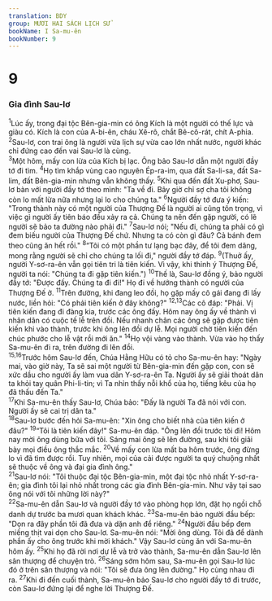 ```yaml
---
translation: BDY
group: MƯƠI HAI SÁCH LỊCH SỬ
bookName: I Sa-mu-ên 
bookNumber: 9
---
```


<div class="title"><h1>9</h1><h3>Gia đình Sau-lơ</h3></div>
<span class="verse 1sa_9_1"><sup>1</sup>Lúc ấy, trong đại tộc Bên-gia-min có ông Kích là một người có thế lực và giàu có. Kích là con của A-bi-ên, cháu Xê-rô, chắt Bê-cô-rát, chít A-phia. </span>
<span class="verse 1sa_9_2"><sup>2</sup>Sau-lơ, con trai ông là người vừa lịch sự vừa cao lớn nhất nước, người khác chỉ đứng cao đến vai Sau-lơ là cùng.<br/></span>
<span class="verse 1sa_9_3"><sup>3</sup>Một hôm, mấy con lừa của Kích bị lạc. Ông bảo Sau-lơ dẫn một người đầy tớ đi tìm. </span>
<span class="verse 1sa_9_4"><sup>4</sup>Họ tìm khắp vùng cao nguyên Ép-ra-im, qua đất Sa-li-sa, đất Sa-lim, đất Bên-gia-min nhưng vẫn không thấy. </span>
<span class="verse 1sa_9_5"><sup>5</sup>Khi qua đến đất Xu-phơ, Sau-lơ bàn với người đầy tớ theo mình: &#34;Ta về đi. Bây giờ chỉ sợ cha tôi không còn lo mất lừa nữa nhưng lại lo cho chúng ta.&#34; </span>
<span class="verse 1sa_9_6"><sup>6</sup>Người đầy tớ đưa ý kiến: &#34;Trong thành này có một người của Thượng Đế là người ai cũng tôn trọng, vì việc gì người ấy tiên báo đều xảy ra cả. Chúng ta nên đến gặp người, có lẽ người sẽ bảo ta đường nào phải đi.&#34; </span>
<span class="verse 1sa_9_7"><sup>7</sup>Sau-lơ nói; &#34;Nếu đi, chúng ta phải có gì đem biếu người của Thượng Đế chứ. Nhưng ta có còn gì đâu? Cả bánh đem theo cũng ăn hết rồi.&#34; </span>
<span class="verse 1sa_9_8"><sup>8</sup>“Tôi có một phần tư lạng bạc đây, để tôi đem dâng, mong rằng người sẽ chỉ cho chúng ta lối đi,&#34; người đầy tớ đáp. </span>
<span class="verse 1sa_9_9"><sup>9</sup>(Thuở ấy, người Y-sơ-ra-ên vẫn gọi tiên tri là tiên kiến. Vì vậy, khi thỉnh ý Thượng Đế, người ta nói: &#34;Chúng ta đi gặp tiên kiến.&#34;) </span>
<span class="verse 1sa_9_10"><sup>10</sup>Thế là, Sau-lơ đồng ý, bảo người đầy tớ: &#34;Được đấy. Chúng ta đi đi!&#34; Họ đi về hướng thành có người của Thượng Đế ở. </span>
<span class="verse 1sa_9_11"><sup>11</sup>Trên đường, khi đang leo đồi, họ gặp mấy cô gái đang đi lấy nước, liền hỏi: &#34;Có phải tiên kiến ở đây không?&#34; </span>
<span class="verse 1sa_9_12 1sa_9_13"><sup>12,13</sup>Các cô đáp: &#34;Phải. Vị tiên kiến đang đi đàng kia, trước các ông đấy. Hôm nay ông ấy về thành vì nhân dân có cuộc tế lễ trên đồi. Nếu nhanh chân các ông sẽ gặp được tiên kiến khi vào thành, trước khi ông lên đồi dự lễ. Mọi người chờ tiên kiến đến chúc phước cho lễ vật rồi mới ăn.&#34; </span>
<span class="verse 1sa_9_14"><sup>14</sup>Họ vội vàng vào thành. Vừa vào họ thấy Sa-mu-ên đi ra, trên đường đi lên đồi.<br/></span>
<span class="verse 1sa_9_15 1sa_9_16"><sup>15,16</sup>Trước hôm Sau-lơ đến, Chúa Hằng Hữu có tỏ cho Sa-mu-ên hay: &#34;Ngày mai, vào giờ này, Ta sẽ sai một người từ Bên-gia-min đến gặp con, con sẽ xức dầu cho người ấy làm vua dân Y-sơ-ra-ên Ta. Người ấy sẽ giải thoát dân ta khỏi tay quân Phi-li-tin; vì Ta nhìn thấy nỗi khổ của họ, tiếng kêu của họ đã thấu đến Ta.&#34;<br/></span>
<span class="verse 1sa_9_17"><sup>17</sup>Khi Sa-mu-ên thấy Sau-lơ, Chúa bảo: &#34;Đấy là người Ta đã nói với con. Người ấy sẽ cai trị dân ta.&#34;<br/></span>
<span class="verse 1sa_9_18"><sup>18</sup>Sau-lơ bước đến hỏi Sa-mu-ên: &#34;Xin ông cho biết nhà của tiên kiến ở đâu?&#34; </span>
<span class="verse 1sa_9_19"><sup>19</sup>“Tôi là tiên kiến đây!&#34; Sa-mu-ên đáp. &#34;Ông lên đồi trước tôi đi! Hôm nay mời ông dùng bữa với tôi. Sáng mai ông sẽ lên đường, sau khi tôi giãi bày mọi điều ông thắc mắc. </span>
<span class="verse 1sa_9_20"><sup>20</sup>Về mấy con lừa mất ba hôm trước, ông đừng lo vì đã tìm được rồi. Tuy nhiên, mọi của cải được người ta quý chuộng nhất sẽ thuộc về ông và đại gia đình ông.&#34;<br/></span>
<span class="verse 1sa_9_21"><sup>21</sup>Sau-lơ nói: &#34;Tôi thuộc đại tộc Bên-gia-min, một đại tộc nhỏ nhất Y-sơ-ra-ên; gia đình tôi lại nhỏ nhất trong các gia đình Bên-gia-min. Như vậy tại sao ông nói với tôi những lời này?&#34;<br/></span>
<span class="verse 1sa_9_22"><sup>22</sup>Sa-mu-ên dẫn Sau-lơ và người đầy tớ vào phòng họp lớn, đặt họ ngồi chỗ danh dự trước ba mươi quan khách khác. </span>
<span class="verse 1sa_9_23"><sup>23</sup>Sa-mu-ên bảo người đầu bếp: &#34;Dọn ra đây phần tôi đã đưa và dặn anh để riêng.&#34; </span>
<span class="verse 1sa_9_24"><sup>24</sup>Người đầu bếp đem miếng thịt vai dọn cho Sau-lơ. Sa-mu-ên nói: &#34;Mời ông dùng. Tôi đã để dành phần ấy cho ông trước khi mời khách.&#34; Vậy Sau-lơ cùng ăn với Sa-mu-ên hôm ấy. </span>
<span class="verse 1sa_9_25"><sup>25</sup>Khi họ đã rời nơi dự lễ và trở vào thành, Sa-mu-ên dẫn Sau-lơ lên sân thượng để chuyện trò. </span>
<span class="verse 1sa_9_26"><sup>26</sup>Sáng sớm hôm sau, Sa-mu-ên gọi Sau-lơ lúc đó ở trên sân thượng và nói: &#34;Tôi sẽ đưa ông lên đường.&#34; Họ cùng nhau đi ra. </span>
<span class="verse 1sa_9_27"><sup>27</sup>Khi đi đến cuối thành, Sa-mu-ên bảo Sau-lơ cho người đầy tớ đi trước, còn Sau-lơ đứng lại để nghe lời Thượng Đế.</span>
